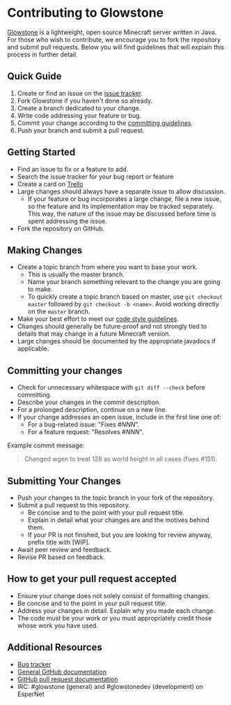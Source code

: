 Contributing to Glowstone
=========================
[Glowstone](http://glowstone.net) is a lightweight, open source Minecraft server written in Java. For those who wish to contribute, we encourage you to fork the repository and submit pull requests. Below you will find guidelines that will explain this process in further detail.

Quick Guide
-----------
1. Create or find an issue on the [issue tracker](https://github.com/GlowstoneMC/Glowstone/issues).
2. Fork Glowstone if you haven't done so already.
3. Create a branch dedicated to your change.
4. Write code addressing your feature or bug.
5. Commit your change according to the [committing guidelines](#committing-your-changes).
6. Push your branch and submit a pull request.

Getting Started
---------------
* Find an issue to fix or a feature to add.
* Search the issue tracker for your bug report or feature
* Create a card on [Trello](https://trello.com/b/O4lBmv1l/glowstone)
* Large changes should always have a separate issue to allow discussion.
  * If your feature or bug incorporates a large change, file a new issue, so the feature and its implementation may be tracked separately. This way, the nature of the issue may be discussed before time is spent addressing the issue. 
* Fork the repository on GitHub.

Making Changes
--------------
* Create a topic branch from where you want to base your work.
  * This is usually the master branch.
  * Name your branch something relevant to the change you are going to make.
  * To quickly create a topic branch based on master, use `git checkout master` followed by `git checkout -b <name>`. Avoid working directly on the `master` branch.
* Make your best effort to meet our [code style guidelines](https://github.com/GlowstoneMC/Glowstone/wiki/Code-Style).
* Changes should generally be future-proof and not strongly tied to details that may change in a future Minecraft version.
* Large changes should be documented by the appropriate javadocs if applicable.

Committing your changes
-----------------------
* Check for unnecessary whitespace with `git diff --check` before committing.
* Describe your changes in the commit description.
* For a prolonged description, continue on a new line.
* If your change addresses an open issue, include in the first line one of:
  * For a bug-related issue: "Fixes #_NNN_".
  * For a feature request: "Resolves #_NNN_".

Example commit message:
> Changed wgen to treat 128 as world height in all cases (fixes #151).

Submitting Your Changes
-----------------------
* Push your changes to the topic branch in your fork of the repository.
* Submit a pull request to this repository.
  * Be concise and to the point with your pull request title.
  * Explain in detail what your changes are and the motives behind them.
  * If your PR is not finished, but you are looking for review anyway, prefix title with [WIP].
* Await peer review and feedback.
* Revise PR based on feedback.

How to get your pull request accepted
-------------------------------------
* Ensure your change does not solely consist of formatting changes.
* Be concise and to the point in your pull request title.
* Address your changes in detail. Explain why you made each change.
* The code must be your work or you must appropriately credit those whose work you have used.

Additional Resources
--------------------
* [Bug tracker](https://github.com/GlowstoneMC/Glowstone/issues)
* [General GitHub documentation](http://help.github.com/)
* [GitHub pull request documentation](http://help.github.com/send-pull-requests/)
* IRC: #glowstone (general) and #glowstonedev (development) on EsperNet
